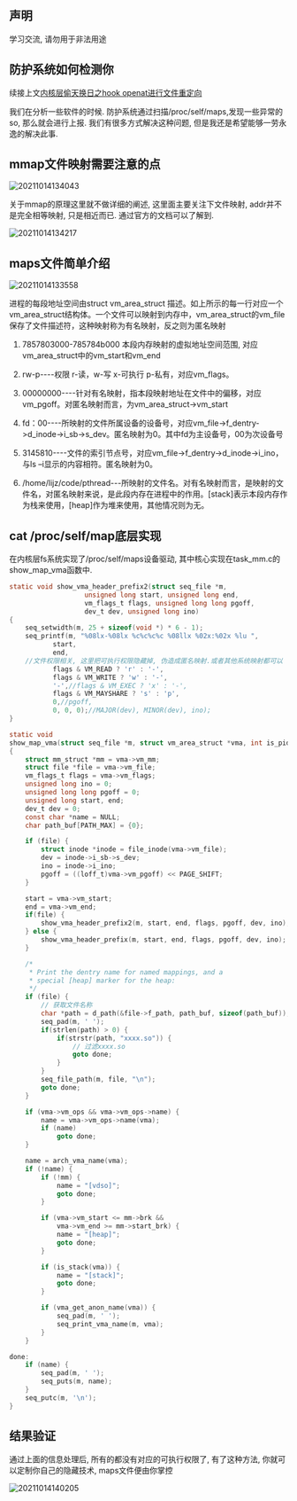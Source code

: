 
## 声明

学习交流, 请勿用于非法用途

## 防护系统如何检测你


续接上文[内核层偷天换日之hook openat进行文件重定向](https://bbs.pediy.com/thread-269730.htm)

我们在分析一些软件的时候. 防护系统通过扫描/proc/self/maps,发现一些异常的so, 那么就会进行上报. 我们有很多方式解决这种问题, 但是我还是希望能够一劳永逸的解决此事.

## mmap文件映射需要注意的点

![20211014134043](https://cdn.jsdelivr.net/gh/yhnu/PicBed/20211014134043.png)

关于mmap的原理这里就不做详细的阐述, 这里面主要关注下文件映射, addr并不是完全相等映射, 只是相近而已. 通过官方的文档可以了解到.

![20211014134217](https://cdn.jsdelivr.net/gh/yhnu/PicBed/20211014134217.png)


## maps文件简单介绍

![20211014133558](https://cdn.jsdelivr.net/gh/yhnu/PicBed/20211014133558.png)

进程的每段地址空间由struct vm_area_struct 描述。如上所示的每一行对应一个vm_area_struct结构体。一个文件可以映射到内存中，vm_area_struct的vm_file保存了文件描述符，这种映射称为有名映射，反之则为匿名映射

1. 7857803000-785784b000 本段内存映射的虚拟地址空间范围, 对应vm_area_struct中的vm_start和vm_end

2. rw-p----权限 r-读，w-写 x-可执行 p-私有，对应vm_flags。

3. 00000000----针对有名映射，指本段映射地址在文件中的偏移，对应vm_pgoff。对匿名映射而言，为vm_area_struct->vm_start

4. fd：00----所映射的文件所属设备的设备号，对应vm_file->f_dentry->d_inode->i_sb->s_dev。匿名映射为0。其中fd为主设备号，00为次设备号

5. 3145810----文件的索引节点号，对应vm_file->f_dentry->d_inode->i_ino，与ls –i显示的内容相符。匿名映射为0。

6. /home/lijz/code/pthread---所映射的文件名。对有名映射而言，是映射的文件名，对匿名映射来说，是此段内存在进程中的作用。[stack]表示本段内存作为栈来使用，[heap]作为堆来使用，其他情况则为无。

## cat /proc/self/map底层实现

在内核层fs系统实现了/proc/self/maps设备驱动, 其中核心实现在task_mm.c的show_map_vma函数中.
```c
static void show_vma_header_prefix2(struct seq_file *m,
				   unsigned long start, unsigned long end,
				   vm_flags_t flags, unsigned long long pgoff,
				   dev_t dev, unsigned long ino)
{
	seq_setwidth(m, 25 + sizeof(void *) * 6 - 1);
	seq_printf(m, "%08lx-%08lx %c%c%c%c %08llx %02x:%02x %lu ",
		   start,
		   end,
    //文件权限相关, 这里把可执行权限隐藏掉, 伪造成匿名映射.或者其他系统映射都可以
		   flags & VM_READ ? 'r' : '-',
		   flags & VM_WRITE ? 'w' : '-',
		   '-',//flags & VM_EXEC ? 'x' : '-',
		   flags & VM_MAYSHARE ? 's' : 'p',
		   0,//pgoff,
		   0, 0, 0);//MAJOR(dev), MINOR(dev), ino);
}

static void
show_map_vma(struct seq_file *m, struct vm_area_struct *vma, int is_pid)
{
	struct mm_struct *mm = vma->vm_mm;
	struct file *file = vma->vm_file;
	vm_flags_t flags = vma->vm_flags;
	unsigned long ino = 0;
	unsigned long long pgoff = 0;
	unsigned long start, end;
	dev_t dev = 0;
	const char *name = NULL;
	char path_buf[PATH_MAX] = {0};

	if (file) {
		struct inode *inode = file_inode(vma->vm_file);
		dev = inode->i_sb->s_dev;
		ino = inode->i_ino;
		pgoff = ((loff_t)vma->vm_pgoff) << PAGE_SHIFT;
	}

	start = vma->vm_start;
	end = vma->vm_end;
	if(file) {
		show_vma_header_prefix2(m, start, end, flags, pgoff, dev, ino);
	} else {
		show_vma_header_prefix(m, start, end, flags, pgoff, dev, ino);
	}	

	/*
	 * Print the dentry name for named mappings, and a
	 * special [heap] marker for the heap:
	 */
	if (file) {
        // 获取文件名称
		char *path = d_path(&file->f_path, path_buf, sizeof(path_buf));
		seq_pad(m, ' ');
		if(strlen(path) > 0) {            
			if(strstr(path, "xxxx.so")) {
                // 过滤xxxx.so
				goto done;
			}
		}				
		seq_file_path(m, file, "\n");		
		goto done;
	}

	if (vma->vm_ops && vma->vm_ops->name) {
		name = vma->vm_ops->name(vma);
		if (name)
			goto done;
	}

	name = arch_vma_name(vma);
	if (!name) {
		if (!mm) {
			name = "[vdso]";
			goto done;
		}

		if (vma->vm_start <= mm->brk &&
		    vma->vm_end >= mm->start_brk) {
			name = "[heap]";
			goto done;
		}

		if (is_stack(vma)) {
			name = "[stack]";
			goto done;
		}

		if (vma_get_anon_name(vma)) {
			seq_pad(m, ' ');
			seq_print_vma_name(m, vma);
		}
	}

done:
	if (name) {
		seq_pad(m, ' ');
		seq_puts(m, name);
	}
	seq_putc(m, '\n');
}
```

## 结果验证

通过上面的信息处理后, 所有的都没有对应的可执行权限了, 有了这种方法, 你就可以定制你自己的隐藏技术, maps文件便由你掌控

![20211014140205](https://cdn.jsdelivr.net/gh/yhnu/PicBed/20211014140205.png)